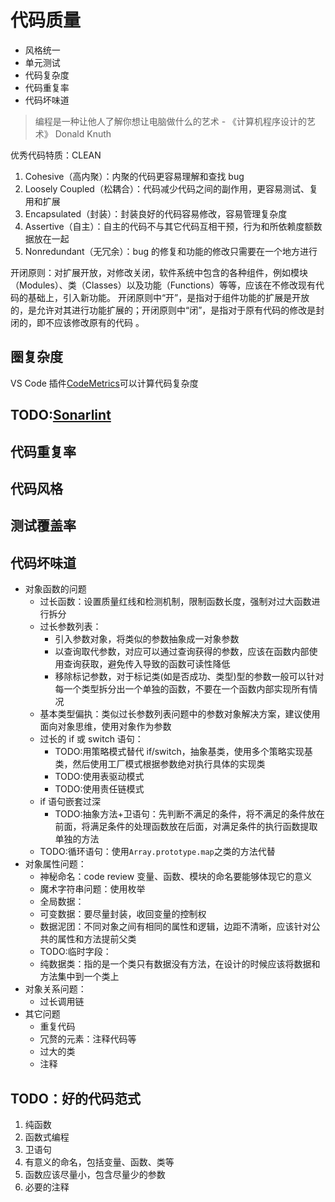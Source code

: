 # 代码质量

- 风格统一
- 单元测试
- 代码复杂度
- 代码重复率
- 代码坏味道

> 编程是一种让他人了解你想让电脑做什么的艺术 - 《计算机程序设计的艺术》 Donald Knuth

优秀代码特质：CLEAN

1. Cohesive（高内聚）：内聚的代码更容易理解和查找 bug
2. Loosely Coupled（松耦合）：代码减少代码之间的副作用，更容易测试、复用和扩展
3. Encapsulated（封装）：封装良好的代码容易修改，容易管理复杂度
4. Assertive（自主）：自主的代码不与其它代码互相干预，行为和所依赖度额数据放在一起
5. Nonredundant（无冗余）：bug 的修复和功能的修改只需要在一个地方进行

开闭原则：对扩展开放，对修改关闭，软件系统中包含的各种组件，例如模块（Modules）、类（Classes）以及功能（Functions）等等，应该在不修改现有代码的基础上，引入新功能。
开闭原则中“开”，是指对于组件功能的扩展是开放的，是允许对其进行功能扩展的；开闭原则中“闭”，是指对于原有代码的修改是封闭的，即不应该修改原有的代码 。

## 圈复杂度

VS Code 插件[CodeMetrics](https://marketplace.visualstudio.com/items?itemName=kisstkondoros.vscode-codemetrics)可以计算代码复杂度

## TODO:[Sonarlint](https://www.sonarlint.org/)

## 代码重复率

## 代码风格

## 测试覆盖率

## 代码坏味道

- 对象函数的问题
  - 过长函数：设置质量红线和检测机制，限制函数长度，强制对过大函数进行拆分
  - 过长参数列表：
    - 引入参数对象，将类似的参数抽象成一对象参数
    - 以查询取代参数，对应可以通过查询获得的参数，应该在函数内部使用查询获取，避免传入导致的函数可读性降低
    - 移除标记参数，对于标记类(如是否成功、类型)型的参数一般可以针对每一个类型拆分出一个单独的函数，不要在一个函数内部实现所有情况
  - 基本类型偏执：类似过长参数列表问题中的参数对象解决方案，建议使用面向对象思维，使用对象作为参数
  - 过长的 if 或 switch 语句：
    - TODO:用策略模式替代 if/switch，抽象基类，使用多个策略实现基类，然后使用工厂模式根据参数绝对执行具体的实现类
    - TODO:使用表驱动模式
    - TODO:使用责任链模式
  - if 语句嵌套过深
    - TODO:抽象方法+卫语句：先判断不满足的条件，将不满足的条件放在前面，将满足条件的处理函数放在后面，对满足条件的执行函数提取单独的方法
  - TODO:循环语句：使用`Array.prototype.map`之类的方法代替
- 对象属性问题：
  - 神秘命名：code review 变量、函数、模块的命名要能够体现它的意义
  - 魔术字符串问题：使用枚举
  - 全局数据：
  - 可变数据：要尽量封装，收回变量的控制权
  - 数据泥团：不同对象之间有相同的属性和逻辑，边距不清晰，应该针对公共的属性和方法提前父类
  - TODO:临时字段：
  - 纯数据类：指的是一个类只有数据没有方法，在设计的时候应该将数据和方法集中到一个类上
- 对象关系问题：
  - 过长调用链
- 其它问题
  - 重复代码
  - 冗赘的元素：注释代码等
  - 过大的类
  - 注释

## TODO：好的代码范式

1. 纯函数
2. 函数式编程
3. 卫语句
4. 有意义的命名，包括变量、函数、类等
5. 函数应该尽量小，包含尽量少的参数
6. 必要的注释
